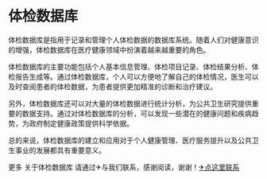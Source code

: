 # 体检数据库

体检数据库是指用于记录和管理个人体检数据的数据库系统。随着人们对健康意识的增强，体检数据库在医疗健康领域中扮演着越来越重要的角色。

体检数据库的主要功能包括个人基本信息管理、体检项目记录、体检结果分析、体检报告生成等。通过体检数据库，个人可以方便地了解自己的体检情况，医生可以及时查阅患者的体检数据，为患者提供更加精准的诊断和治疗建议。

另外，体检数据库还可以对大量的体检数据进行统计分析，为公共卫生研究提供重要的数据支持。通过对体检数据库的分析，可以发现一些潜在的健康问题和疾病趋势，为政府制定健康政策提供科学依据。

总的来说，体检数据库的建立和应用对于个人健康管理、医疗服务提升以及公共卫生事业的发展都具有重要意义。

更多 关于体检数据库 请通过✈与我们联系，感谢阅读，谢谢！[✈点这里联系](https://abc.k02.cc)